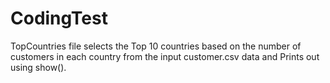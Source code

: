 # CodingTest

TopCountries file selects the Top 10 countries based on the number of customers in each country from the input customer.csv data and Prints out using show().
